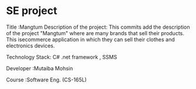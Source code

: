 #  SE project 
Title :Mangtum
Description of the project:
This commits add the description of the project "Mangtum" where are many brands that sell their products. This isecommerce application in which they can sell their clothes and electronics devices.

Technology Stack: C# .net framework , SSMS

Developer :Mutaiba Mohsin

Course :Software Eng. (CS-165L)
